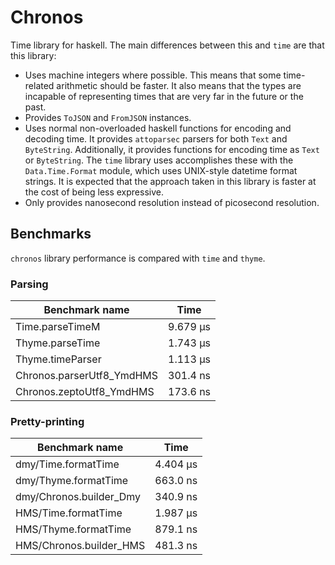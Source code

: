 # Chronos

Time library for haskell. The main differences between this and `time` are
that this library:

- Uses machine integers where possible. This means that some time-related
  arithmetic should be faster. It also means that the types are incapable
  of representing times that are very far in the future or the past.
- Provides `ToJSON` and `FromJSON` instances.
- Uses normal non-overloaded haskell functions for encoding and decoding time. It provides
  `attoparsec` parsers for both `Text` and `ByteString`. Additionally, it
  provides functions for encoding time as `Text` or `ByteString`. The `time`
  library uses accomplishes these with the `Data.Time.Format` module,
  which uses UNIX-style datetime format strings. It is expected that
  the approach taken in this library is faster at the cost of being
  less expressive.
- Only provides nanosecond resolution instead of picosecond resolution.

## Benchmarks

`chronos` library performance is compared with `time` and `thyme`.

### Parsing

| Benchmark name            | Time     |
|---------------------------|----------|
| Time.parseTimeM           | 9.679 μs |
| Thyme.parseTime           | 1.743 μs |
| Thyme.timeParser          | 1.113 μs |
| Chronos.parserUtf8_YmdHMS | 301.4 ns |
| Chronos.zeptoUtf8_YmdHMS  | 173.6 ns |

### Pretty-printing

| Benchmark name          | Time     |
|-------------------------|----------|
| dmy/Time.formatTime     | 4.404 μs |
| dmy/Thyme.formatTime    | 663.0 ns |
| dmy/Chronos.builder_Dmy | 340.9 ns |
| HMS/Time.formatTime     | 1.987 μs |
| HMS/Thyme.formatTime    | 879.1 ns |
| HMS/Chronos.builder_HMS | 481.3 ns |

